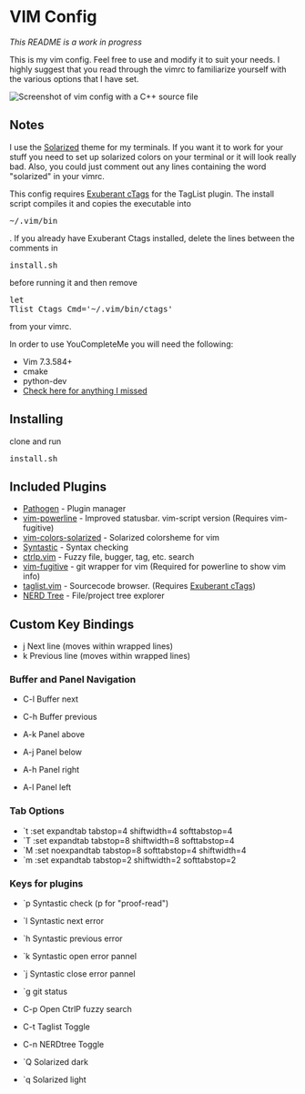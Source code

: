 # VIM Config
*This README is a work in progress*

This is my vim config. Feel free to use and modify it to suit your needs. I highly suggest that you read through the vimrc to familiarize yourself with the various options that I have set. 

<img src="https://kd8zev.net/static/vim_conf_screenshot.png" alt="Screenshot of vim config with a C++ source file" />

## Notes
I use the [Solarized](http://ethanschoonover.com/solarized) theme for my terminals. If you want it to work for your stuff you need to set up solarized colors on your terminal or it will look really bad. Also, you could just comment out any lines containing the word "solarized" in your vimrc.

This config requires [Exuberant cTags](http://ctags.sourceforge.net/) for the TagList plugin. The install script compiles it and copies the executable into <pre>~/.vim/bin</pre>. If you already have Exuberant Ctags installed, delete the lines between the comments in <pre>install.sh</pre> before running it and then remove <pre>let Tlist_Ctags_Cmd='~/.vim/bin/ctags'</pre> from your vimrc.

In order to use YouCompleteMe you will need the following:
 - Vim 7.3.584+
 - cmake
 - python-dev
 - [Check here for anything I missed](https://valloric.github.io/YouCompleteMe/)

## Installing
clone and run <pre>install.sh</pre>

## Included Plugins
 - [Pathogen](https://github.com/tpope/vim-pathogen) - Plugin manager
 - [vim-powerline](https://github.com/Lokaltog/vim-powerline) - Improved statusbar. vim-script version (Requires vim-fugitive)
 - [vim-colors-solarized](https://github.com/altercation/vim-colors-solarized) - Solarized colorsheme for vim
 - [Syntastic](https://github.com/scrooloose/syntastic) - Syntax checking
 - [ctrlp.vim](https://github.com/kien/ctrlp.vim) - Fuzzy file, bugger, tag, etc. search
 - [vim-fugitive](https://github.com/tpope/vim-fugitive) - git wrapper for vim (Required for powerline to show vim info)
 - [taglist.vim](https://github.com/vim-scripts/taglist.vim) - Sourcecode browser. (Requires [Exuberant cTags](http://ctags.sourceforge.net/))
 - [NERD Tree](https://github.com/scrooloose/nerdtree) - File/project tree explorer

## Custom Key Bindings
 - j   Next line (moves within wrapped lines)
 - k   Previous line (moves within wrapped lines)

### Buffer and Panel Navigation
 - C-l Buffer next
 - C-h Buffer previous

 - A-k Panel above
 - A-j Panel below
 - A-h Panel right
 - A-l Panel left
 
### Tab Options
 - `t  :set expandtab tabstop=4 shiftwidth=4 softtabstop=4<CR>
 - `T  :set expandtab tabstop=8 shiftwidth=8 softtabstop=4<CR>
 - `M  :set noexpandtab tabstop=8 softtabstop=4 shiftwidth=4<CR>
 - `m  :set expandtab tabstop=2 shiftwidth=2 softtabstop=2<CR>

### Keys for plugins
 - `p  Syntastic check (p for "proof-read")
 - `l  Syntastic next error
 - `h  Syntastic previous error
 - `k  Syntastic open error pannel
 - `j  Syntastic close error pannel

 - `g  git status
 - C-p Open CtrlP fuzzy search
 - C-t Taglist Toggle
 - C-n NERDtree Toggle

 - `Q  Solarized dark
 - `q  Solarized light
